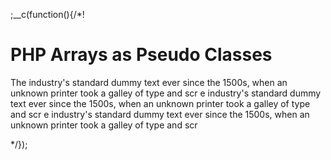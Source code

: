 ;__c(function(){/*!

# PHP Arrays as Pseudo Classes

The industry's standard dummy text ever since the 1500s, when an unknown printer took a galley of type and scr e industry's standard dummy text ever since the 1500s, when an unknown printer took a galley of type and scr e industry's standard dummy text ever since the 1500s, when an unknown printer took a galley of type and scr

<!--

* variable scope
* php closures
* array references ..
* rudimentary DI : include file .. virtualized module
* php function name vs decl
* $_this

---

https://www.reddit.com/r/PHP/comments/129u20/a_closer_look_into_php_arrays_what_you_dont_see/

PHP arrays aren't really arrays - they're hashmaps with array-like properties that we term as "arrays" for the sake of simplification. This is the crux of the matter.
What you should take from the article is that PHP arrays are excessively expensive when compared to regular arrays in other languages. There are times when all you need is a basic ordered list (which is much, much simpler than what they're doing), and not every other thing that makes php arrays unique. This is why most languages differentiate between hashmaps and arrays.

Indeed, I agree completely. Even OrderedDict in Python doesn't compare. I've grown quite fond of PHP arrays over the years and I often find they solve so many problems without requiring me to write some 12 different user-land implementations every time I want to solve unique cases for handling compound structures.
PHP arrays just work great for so many things out of the box.

https://www.reddit.com/r/PHP/comments/3qekc8/cs_array_or/

https://www.reddit.com/r/PHP/comments/ne6qy/how_big_are_php_arrays_and_values_really_hint_big/

I will not disagree that there is potential for improvement here. 144 bytes per element really is much and I am not going to deny that one can use less.
Your concrete comparison though compares two very different things. JavaScript has two distinct notations for continuous arrays [] and objects {}. PHP does not. PHP arrays are basically arrays, dictionaries and linked lists combined into one structure. (By the way, I would have preferred distinct structures in PHP too, but well, that's the way it is.)

One of the reason I like programming in PHP is because the array is so versatile.

---

https://www.reddit.com/r/PHP/comments/29eope/stop_abusing_arrays_in_php/

Just because a tool is powerful, flexible and simple doesn't preclude it from abuse. Getting the job done doesn't imply engineering best practices. Often times, for the flexibility gained, important things like maintainability and testability are sacrificed. Not to mention you lose the power of encapsulation (arrays have no way of expressing behavior) and polymorphism (arrays are of type array) which is essential for quality OOP. Don't get me wrong, when used in the right context arrays are a perfectly valid tool, especially in PHP. The examples highlighted in the OP's article are commonly found in PHP and it's a shame. It makes the community look like amateurs. This is especially a shame for the folks in the symfony/laravel/hhvm communities working hard to make the community a better place.

-->

[//]: # (@~`php-arrays-as-pseudo-classes`~@)

*/});